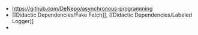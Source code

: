- https://github.com/DeNepo/asynchronous-programming
- [[Didactic Dependencies/Fake Fetch]], [[Didactic Dependencies/Labeled Logger]]
-